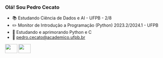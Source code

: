 ### Olá! Sou Pedro Cecato

- 📚 Estudando Ciência de Dados e AI - UFPB - 2/8
- ✏️ Monitor de Introdução a Programação (Python) 2023.2/2024.1 - UFPB
- 🧠 Estudando e aprimorando Python e C
- 📩 pedro.cecato@academico.ufpb.br

<div>
  <img align='center' height='30' width='40' src="https://cdn.jsdelivr.net/gh/devicons/devicon@latest/icons/python/python-original.svg" />
  <img align='center' height='30' width='40' src="https://cdn.jsdelivr.net/gh/devicons/devicon@latest/icons/c/c-plain.svg" />
<div>
          
